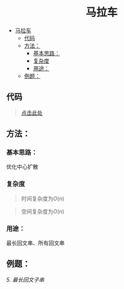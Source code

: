 <!--
 * @Description: 
 * @Author: shadow221213
 * @Date: 2023-11-01 13:56:45
 * @LastEditTime: 2023-11-21 21:58:19
-->
# <div align="center">马拉车</div>

<!-- TOC -->

- [马拉车](#马拉车)
  - [代码](#代码)
  - [方法：](#方法)
    - [基本思路：](#基本思路)
    - [复杂度](#复杂度)
    - [用途：](#用途)
  - [例题：](#例题)

<!-- /TOC -->

## 代码
> [点击此处](./Manacher.cpp)

## 方法：

### 基本思路：
优化中心扩散

### 复杂度
> 时间复杂度为$O(n)$

> 空间复杂度为$O(n)$

### 用途：
最长回文串、所有回文串

## 例题：
*5. 最长回文子串*
